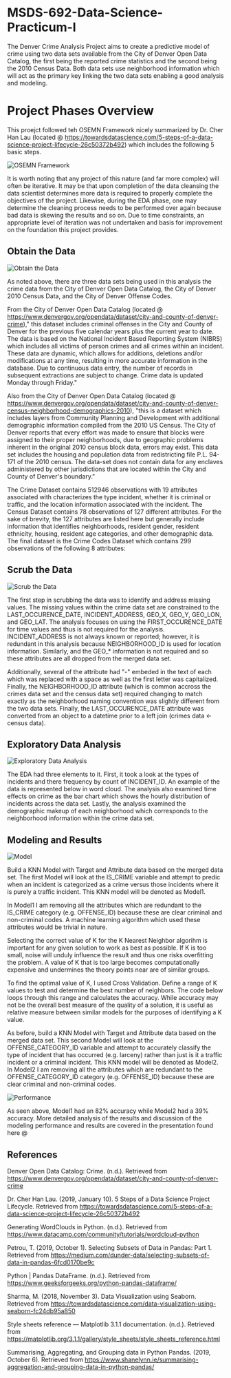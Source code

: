 # MSDS-692-Data-Science-Practicum-I

The Denver Crime Analysis Project aims to create a predictive model of crime using two data sets available from the City of Denver Open Data Catalog, the first being the reported crime statistics and the second being the 2010 Census Data. Both data sets use neighborhood information which will act as the primary key linking the two data sets enabling a good analysis and modeling.

# Project Phases Overview

This proejct followed teh OSEMN Framework nicely summarized by Dr. Cher Han Lau (located @ https://towardsdatascience.com/5-steps-of-a-data-science-project-lifecycle-26c50372b492) which includes the following 5 basic steps.

![OSEMN Framework](OSEMN.PNG)

It is worth noting that any project of this nature (and far more complex) will often be iterative.  It may be that upon completion of the data cleansing the data scientist determines more data is required to properly complete the objectives of the project.  Likewise, during the EDA phase, one may determine the cleaning process needs to be performed over again because bad data is skewing the results and so on.  Due to time constraints, an appropriate level of iteration was not undertaken and basis for improvement on the foundation this project provides.

## Obtain the Data

![Obtain the Data](Obtain.PNG)

As noted above, there are three data sets being used in this analysis the crime data from the City of Denver Open Data Catalog, the City of Denver 2010 Census Data, and the City of Denver Offense Codes.

From the City of Denver Open Data Catalog (located @ https://www.denvergov.org/opendata/dataset/city-and-county-of-denver-crime)," this dataset includes criminal offenses in the City and County of Denver for the previous five calendar years plus the current year to date. The data is based on the National Incident Based Reporting System (NIBRS) which includes all victims of person crimes and all crimes within an incident. These data are dynamic, which allows for additions, deletions and/or modifications at any time, resulting in more accurate information in the database. Due to continuous data entry, the number of records in subsequent extractions are subject to change. Crime data is updated Monday through Friday."

Also from the City of Denver Open Data Catalog (located @ https://www.denvergov.org/opendata/dataset/city-and-county-of-denver-census-neighborhood-demographics-2010), "this is a dataset which includes layers from Community Planning and Development with additional demographic information compiled from the 2010 US Census. The City of Denver reports that every effort was made to ensure that blocks were assigned to their proper neighborhoods, due to geographic problems inherent in the original 2010 census block data, errors may exist. This data set includes the housing and population data from redistricting file P.L. 94-171 of the 2010 census. The data-set does not contain data for any enclaves administered by other jurisdictions that are located within the City and County of Denver's boundary."

The Crime Dataset contains 512946 observations with 19 attributes associated with characterizes the type incident, whether it is criminal or traffic, and the location information associated with the incident. The Census Dataset contains 78 observations of 127 different attributes.  For the sake of brevity, the 127 attributes are listed here but generally include information that identifies neighborhoods, resident gender, resident ethnicity, housing, resident age categories, and other demographic data.  The final dataset is the Crime Codes Dataset which contains 299 observations of the following 8 attributes:

## Scrub the Data

![Scrub the Data](Scrub.PNG)

The first step in scrubbing the data was to identify and address missing values.  The missing values within the crime data set are constrained to the LAST_OCCURENCE_DATE, INCIDENT_ADDRESS, GEO_X, GEO_Y, GEO_LON, and GEO_LAT.  The analysis focuses on using the FIRST_OCCURENCE_DATE for time values and thus is not required for the analysis.  INCIDENT_ADDRESS is not always known or reported; however, it is redundant in this analysis because NEIGHBORHOOD_ID is used for location information.  Similarly, and the GEO_* information is not required and so these attributes are all dropped from the merged data set.

Additionally, several of the attribute had "-" embeded in the text of each which was replaced with a space as well as the first letter was capitalized.  Finally, the NEIGHBORHOOD_ID attribute (which is common accross the crimes data set and the census data set) required changing to match exactly as the neighborhood naming convention was slightly different from the two data sets.  Finally, the LAST_OCCURENCE_DATE attribute was converted from an object to a datetime prior to a left join (crimes data <- census data).

## Exploratory Data Analysis

![Exploratory Data Analysis](EDA.PNG)

The EDA had three elements to it.  First, it took a look at the types of incidents and there frequency by count of INCIDENT_ID.  An example of the data is represented below in word cloud.  The analysis also examined time effects on crime as the bar chart which shows the hourly distribution of incidents across the data set.  Lastly, the analysis examined the demographic makeup of each neighborhood which corresponds to the neighborhood information within the crime data set.

## Modeling and Results

![Model](Modeling.PNG)

Build a KNN Model with Target and Attribute data based on the merged data set.  The first Model will look at the IS_CRIME variable and attempt to predic when an incident is categorized as a crime versus those incidents where it is purely a traffic incident. This KNN model will be denoted as Model1.

In Model1 I am removing all the attributes which are redundant to the IS_CRIME category (e.g. OFFENSE_ID) because these are clear criminal and non-criminal codes.  A machine learning algorithm which used these attributes would be trivial in nature.

Selecting the correct value of K for the K Nearest Neighbor algorihm is important for any given solution to work as best as possible.  If K is too small, noise will unduly influence the result and thus one risks overfitting the problem.  A value of K that is too large becomes computationally expensive and undermines the theory points near are of similar groups.

To find the optimal value of K, I used Cross Validation. Define a range of K values to test and determine the best number of neighbors.  The code below loops through this range and calculates the accuracy.  While accuracy may not be the overall best measure of the quality of a solution, it is useful as relative measure between similar models for the purposes of identifying a K value.

As before, build a KNN Model with Target and Attribute data based on the merged data set.  This second Model will look at the OFFENSE_CATEGORY_ID variable and attempt to accurately classify the type of incident that has occurred (e.g. larceny) rather than just is it a traffic incident or a criminal incident. This KNN model will be denoted as Model2.  In Model2 I am removing all the attributes which are redundant to the OFFENSE_CATEGORY_ID category (e.g. OFFENSE_ID) because these are clear criminal and non-criminal codes.

![Performance](Performance.PNG)

As seen above, Model1 had an 82% accuracy while Model2 had a 39% accuracy.  More detailed analysis of the results and discussion of the modeling performance and results are covered in the presentation found here @ 


## References
Denver Open Data Catalog: Crime. (n.d.). Retrieved from https://www.denvergov.org/opendata/dataset/city-and-county-of-denver-crime

Dr. Cher Han Lau. (2019, January 10). 5 Steps of a Data Science Project Lifecycle. Retrieved from https://towardsdatascience.com/5-steps-of-a-data-science-project-lifecycle-26c50372b492

Generating WordClouds in Python. (n.d.). Retrieved from https://www.datacamp.com/community/tutorials/wordcloud-python

Petrou, T. (2019, October 1). Selecting Subsets of Data in Pandas: Part 1. Retrieved from https://medium.com/dunder-data/selecting-subsets-of-data-in-pandas-6fcd0170be9c

Python | Pandas DataFrame. (n.d.). Retrieved from https://www.geeksforgeeks.org/python-pandas-dataframe/

Sharma, M. (2018, November 3). Data Visualization using Seaborn. Retrieved from https://towardsdatascience.com/data-visualization-using-seaborn-fc24db95a850

Style sheets reference — Matplotlib 3.1.1 documentation. (n.d.). Retrieved from https://matplotlib.org/3.1.1/gallery/style_sheets/style_sheets_reference.html

Summarising, Aggregating, and Grouping data in Python Pandas. (2019, October 6). Retrieved from https://www.shanelynn.ie/summarising-aggregation-and-grouping-data-in-python-pandas/


